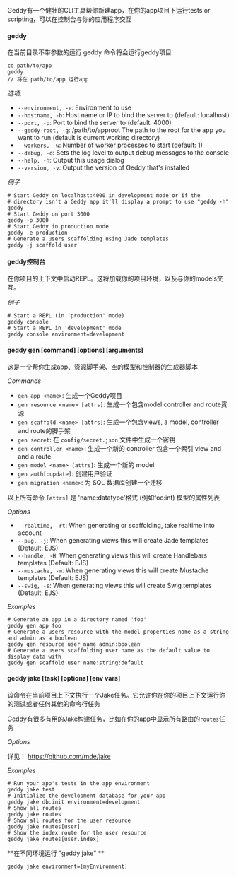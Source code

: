 Geddy有一个健壮的CLI工具帮你新建app，在你的app项目下运行tests or scripting，可以在控制台与你的应用程序交互
#### geddy

在当前目录不带参数的运行 geddy 命令将会运行geddy项目

```
cd path/to/app
geddy
// 将在 path/to/app 运行app
```

*选项*:

- `--environment, -e`: Environment to use
- `--hostname, -b`: Host name or IP to bind the server to (default: localhost)
- `--port, -p`: Port to bind the server to (default: 4000)
- `--geddy-root, -g`: /path/to/approot The path to the root for the app you want to run (default is current working directory)
- `--workers, -w`: Number of worker processes to start (default: 1)
- `--debug, -d`: Sets the log level to output debug messages to the console
- `--help, -h`: Output this usage dialog
- `--version, -v`: Output the version of Geddy that's installed

*例子*

```
# Start Geddy on localhost:4000 in development mode or if the
# directory isn't a Geddy app it'll display a prompt to use "geddy -h"
geddy
# Start Geddy on port 3000
geddy -p 3000
# Start Geddy in production mode
geddy -e production
# Generate a users scaffolding using Jade templates
geddy -j scaffold user

```

#### geddy控制台

在你项目的上下文中启动REPL。这将加载你的项目环境，以及与你的models交互。

*例子*

```
# Start a REPL (in 'production' mode)
geddy console
# Start a REPL in 'development' mode
geddy console environment=development
```

#### geddy gen [command] [options] [arguments]

这是一个帮你生成app、资源脚手架、空的模型和控制器的生成器脚本

*Commands*

- `gen app <name>`: 生成一个Geddy项目
- `gen resource <name> [attrs]`: 生成一个包含model controller and route资源
- `gen scaffold <name> [attrs]`: 生成一个包含views, a model, controller and route的脚手架
- `gen secret`: 在 `config/secret.json` 文件中生成一个密钥
- `gen controller <name>`: 生成一个新的 controller 包含一个索引 view and and a route
- `gen model <name> [attrs]`: 生成一个新的 model
- `gen auth[:update]`: 创建用户验证
- `gen migration <name>`: 为 SQL 数据库创建一个迁移

以上所有命令 `[attrs]` 是 'name:datatype'格式 (例如foo:int) 模型的属性列表

*Options*

- `--realtime, -rt`: When generating or scaffolding, take realtime into account
- `--pug, -j`: When generating views this will create Jade templates (Default: EJS)
- `--handle, -H`: When generating views this will create Handlebars templates (Default: EJS)
- `--mustache, -m`: When generating views this will create Mustache templates (Default: EJS)
- `--swig, -s`: When generating views this will create Swig templates (Default: EJS)

*Examples*

```
# Generate an app in a directory named 'foo'
geddy gen app foo
# Generate a users resource with the model properties name as a string and admin as a boolean
geddy gen resource user name admin:boolean
# Generate a users scaffolding user name as the default value to display data with
geddy gen scaffold user name:string:default

```

#### geddy jake [task] [options] [env vars]

该命令在当前项目上下文执行一个Jake任务。它允许你在你的项目上下文运行你的测试或者任何其他的命令行任务

Geddy有很多有用的Jake构建任务，比如在你的app中显示所有路由的`routes`任务

*Options*

详见： https://github.com/mde/jake

*Examples*

```
# Run your app's tests in the app environment
geddy jake test
# Initialize the development database for your app
geddy jake db:init environment=development
# Show all routes
geddy jake routes
# Show all routes for the user resource
geddy jake routes[user]
# Show the index route for the user resource
geddy jake routes[user.index]
```

**在不同环境运行 "geddy jake" ** 

```
geddy jake environment=[myEnvironment]
```

